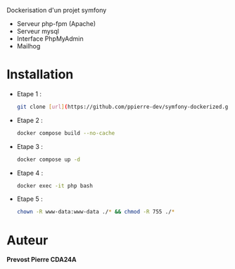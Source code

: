 Dockerisation d'un projet symfony
- Serveur php-fpm (Apache)
- Serveur mysql
- Interface PhpMyAdmin
- Mailhog

# Installation

- Etape 1 : 
    ```bash 
    git clone [url](https://github.com/ppierre-dev/symfony-dockerized.git)
    ```
- Etape 2 : 
    ```bash
    docker compose build --no-cache
    ```
- Etape 3 :
    ```bash
    docker compose up -d
    ```
- Etape 4 :
    ```bash
    docker exec -it php bash
    ```
- Etape 5 :
    ```bash
    chown -R www-data:www-data ./* && chmod -R 755 ./*
    ```
# Auteur
**Prevost Pierre CDA24A**
